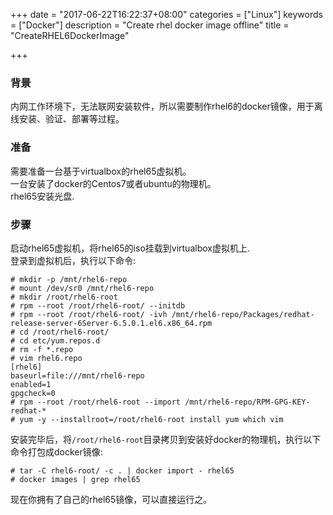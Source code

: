 +++
date = "2017-06-22T16:22:37+08:00"
categories = ["Linux"]
keywords = ["Docker"]
description = "Create rhel docker image offline"
title = "CreateRHEL6DockerImage"

+++
### 背景
内网工作环境下，无法联网安装软件，所以需要制作rhel6的docker镜像，用于离线安装、验证、部署等过程。    

### 准备
需要准备一台基于virtualbox的rhel65虚拟机。    
一台安装了docker的Centos7或者ubuntu的物理机。    
rhel65安装光盘.    

### 步骤
启动rhel65虚拟机，将rhel65的iso挂载到virtualbox虚拟机上.   
登录到虚拟机后，执行以下命令:    

```
# mkdir -p /mnt/rhel6-repo
# mount /dev/sr0 /mnt/rhel6-repo
# mkdir /root/rhel6-root
# rpm --root /root/rhel6-root/ --initdb
# rpm --root /root/rhel6-root/ -ivh /mnt/rhel6-repo/Packages/redhat-release-server-6Server-6.5.0.1.el6.x86_64.rpm
# cd /root/rhel6-root/
# cd etc/yum.repos.d
# rm -f *.repo
# vim rhel6.repo
[rhel6]
baseurl=file:///mnt/rhel6-repo
enabled=1
gpgcheck=0
# rpm --root /root/rhel6-root --import /mnt/rhel6-repo/RPM-GPG-KEY-redhat-*
# yum -y --installroot=/root/rhel6-root install yum which vim
``` 
安装完毕后，将`/root/rhel6-root`目录拷贝到安装好docker的物理机，执行以下命令打包成docker镜像:    

```
# tar -C rhel6-root/ -c . | docker import - rhel65
# docker images | grep rhel65
```

现在你拥有了自己的rhel65镜像，可以直接运行之。    
